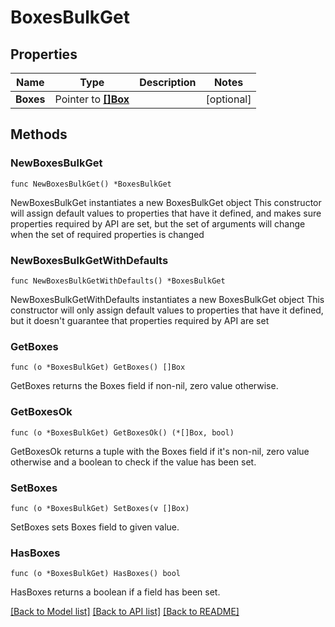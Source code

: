 # BoxesBulkGet

## Properties

Name | Type | Description | Notes
------------ | ------------- | ------------- | -------------
**Boxes** | Pointer to [**[]Box**](Box.md) |  | [optional] 

## Methods

### NewBoxesBulkGet

`func NewBoxesBulkGet() *BoxesBulkGet`

NewBoxesBulkGet instantiates a new BoxesBulkGet object
This constructor will assign default values to properties that have it defined,
and makes sure properties required by API are set, but the set of arguments
will change when the set of required properties is changed

### NewBoxesBulkGetWithDefaults

`func NewBoxesBulkGetWithDefaults() *BoxesBulkGet`

NewBoxesBulkGetWithDefaults instantiates a new BoxesBulkGet object
This constructor will only assign default values to properties that have it defined,
but it doesn't guarantee that properties required by API are set

### GetBoxes

`func (o *BoxesBulkGet) GetBoxes() []Box`

GetBoxes returns the Boxes field if non-nil, zero value otherwise.

### GetBoxesOk

`func (o *BoxesBulkGet) GetBoxesOk() (*[]Box, bool)`

GetBoxesOk returns a tuple with the Boxes field if it's non-nil, zero value otherwise
and a boolean to check if the value has been set.

### SetBoxes

`func (o *BoxesBulkGet) SetBoxes(v []Box)`

SetBoxes sets Boxes field to given value.

### HasBoxes

`func (o *BoxesBulkGet) HasBoxes() bool`

HasBoxes returns a boolean if a field has been set.


[[Back to Model list]](../README.md#documentation-for-models) [[Back to API list]](../README.md#documentation-for-api-endpoints) [[Back to README]](../README.md)


